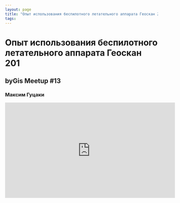 ```yaml
---
layout: page
title: "Опыт использования беспилотного летательного аппарата Геоскан 201"
tags:
---
```



# Опыт использования беспилотного летательного аппарата Геоскан 201
## byGis Meetup #13
### Максим Гуцаки

<iframe width="560" height="315" src="https://www.youtube.com/embed/JLT6iPslEB4" frameborder="0" allow="accelerometer; autoplay; encrypted-media; gyroscope; picture-in-picture" allowfullscreen></iframe>
